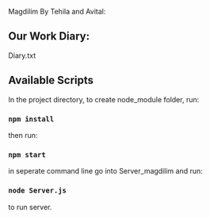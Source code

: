 Magdilim By Tehila and Avital: 
## Our Work Diary:
Diary.txt

## Available Scripts

In the project directory, to create node_module folder, run:

### `npm install`

then run:

### `npm start`

in seperate command line go into Server_magdilim and run:
### `node Server.js`
to run server.
